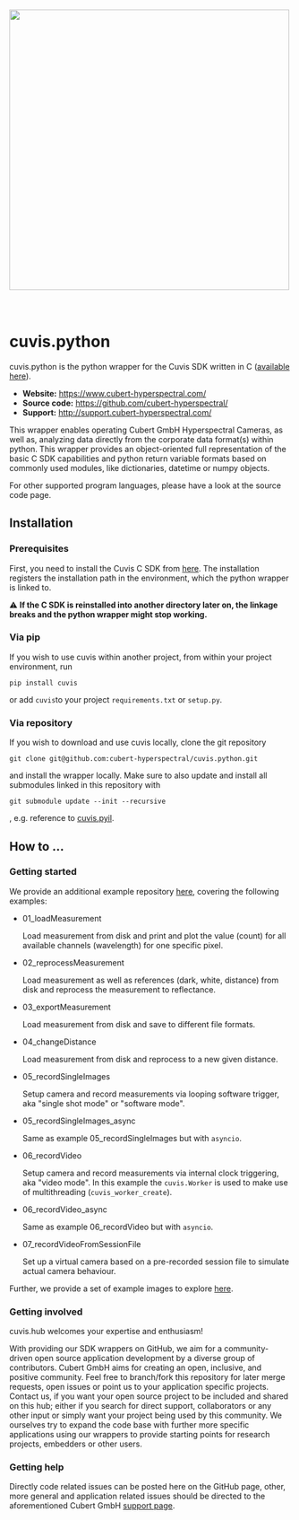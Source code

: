 <h1 align="left">
<img src="https://camo.githubusercontent.
com/9fc396a08b84779ea0f78a4085e96bee6035fca702cd382f38cb661fa1ff1d0c/68747470733a2f2f7777772e7370656374726f6578706f2e636f6d2f77702d636f6e74656e742f75706c6f6164732f323031382f30372f637562657274323031382e706e67" width="500">
<!---<img src="https://media.licdn.
com/dms/image/C560BAQHkTdSbHFHk6A/company-logo_200_200/0/1583336774937?
e=2147483647&v=beta&t=0O--gLi1iXOhzuy_MO-Dz8YuxvKoZCtyvefdzKymK9Y" 
width="200"> --->
</h1><br>

# cuvis.python

cuvis.python is the python wrapper for the Cuvis SDK written in C ([available here](https://github.com/cubert-hyperspectral/cuvis.sdk)).

- **Website:** https://www.cubert-hyperspectral.com/
- **Source code:** https://github.com/cubert-hyperspectral/
- **Support:** http://support.cubert-hyperspectral.com/

This wrapper enables operating Cubert GmbH Hyperspectral Cameras, as well as, 
analyzing data directly from the corporate data format(s) within python.
This wrapper provides an object-oriented full representation of the basic C SDK 
capabilities and python return variable formats based on commonly used modules, 
like dictionaries, datetime or numpy objects.

For other supported program languages, please have a look at the 
source code page.

## Installation

### Prerequisites

First, you need to install the Cuvis C SDK from [here](https://cloud.cubert-gmbh.de/index.php/s/kKVtx0x2fmYqVgx).
The installation registers the installation path in the environment, which 
the python wrapper is linked to.

:warning: **If the C SDK is reinstalled into another directory later on, the 
linkage breaks and the python wrapper might stop working.**


### Via pip

If you wish to use cuvis within another project, from within your 
project environment, run 

```
pip install cuvis
```

or add `cuvis`to your project `requirements.txt` or `setup.py`.

### Via repository

If you wish to download and use cuvis locally, clone the git repository

  ```shell
  git clone git@github.com:cubert-hyperspectral/cuvis.python.git
  ```

and install the wrapper locally. 
Make sure to also update and install all submodules linked in this 
repository with

```shell
git submodule update --init --recursive
```

, e.g. reference to [cuvis.pyil](https://github.com/cubert-hyperspectral/cuvis.pyil).

## How to ...

### Getting started

We provide an additional example repository [here](https://github.com/cubert-hyperspectral/cuvis.python.examples),
covering the following examples:

- 01_loadMeasurement

   Load measurement from disk and print and plot the value (count) for all 
available channels (wavelength) for one specific pixel.


- 02_reprocessMeasurement

   Load measurement as well as references (dark, white, distance) from disk 
and reprocess the measurement to reflectance.


- 03_exportMeasurement

   Load measurement from disk and save to different file formats.


- 04_changeDistance

   Load measurement from disk and reprocess to a new given distance.


- 05_recordSingleImages

   Setup camera and record measurements via looping software trigger, aka 
"single shot mode" or "software mode".


- 05_recordSingleImages_async

   Same as example 05_recordSingleImages but with `asyncio`.


- 06_recordVideo

   Setup camera and record measurements via internal clock triggering, aka 
"video mode". In this example the `cuvis.Worker` is used to make use of 
multithreading (`cuvis_worker_create`).


- 06_recordVideo_async

   Same as example 06_recordVideo but with `asyncio`.


- 07_recordVideoFromSessionFile

   Set up a virtual camera based on a pre-recorded session file to simulate 
actual camera behaviour.


Further, we provide a set of example images to explore [here](https://cloud.cubert-gmbh.de/index.php/s/3oECVGWpC1NpNqC).

### Getting involved

cuvis.hub welcomes your expertise and enthusiasm!

With providing our SDK wrappers on GitHub, we aim for a community-driven open 
source application development by a diverse group of contributors.
Cubert GmbH aims for creating an open, inclusive, and positive community.
Feel free to branch/fork this repository for later merge requests, open 
issues or point us to your application specific projects.
Contact us, if you want your open source project to be included and shared 
on this hub; either if you search for direct support, collaborators or any 
other input or simply want your project being used by this community.
We ourselves try to expand the code base with further more specific 
applications using our wrappers to provide starting points for research 
projects, embedders or other users.

### Getting help

Directly code related issues can be posted here on the GitHub page, other, more 
general and application related issues should be directed to the 
aforementioned Cubert GmbH [support page](http://support.cubert-hyperspectral.com/).

